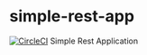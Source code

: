 # simple-rest-app

[![CircleCI](https://dl.circleci.com/status-badge/img/gh/almostprogrammer1/trainMicroservices/tree/main.svg?style=svg)](https://dl.circleci.com/status-badge/redirect/gh/almostprogrammer1/trainMicroservices/tree/main)
Simple Rest Application

